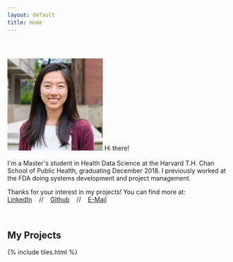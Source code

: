 ```yaml
---
layout: default
title: Home
---
```


<header>
<!--<h1>Hi, I'm Katherine!</h1>
 template designed by <a href="http://html5up.net">HTML5 UP</a>.</h1> 
<p>I'm a current Master's student & aspiring data scientist.</p> -->

</header>

<section>
<p><span class="image left"><img src="images/headshot.jpg" alt="" /></span> Hi there! 
<br /><br />
I'm a Master's student in Health Data Science at the Harvard T.H. Chan School of Public Health, graduating December 2018. I previously worked at the FDA doing systems development and project management. </p>

<p>Thanks for your interest in my projects! You can find more at: <br />
	<a href="https://www.linkedin.com/in/{{ site.linkedin_username }}">LinkedIn</a> &nbsp;&nbsp; // &nbsp;&nbsp; <a href="https://github.com/{{ site.github_username }}">Github</a> &nbsp;&nbsp; // &nbsp;&nbsp; <a href="mailto:{{ site.email }}">E-Mail</a> 
</p>
<br />

</section>

<section>

<h2>My Projects</h2>

{% include tiles.html %}
</section>
